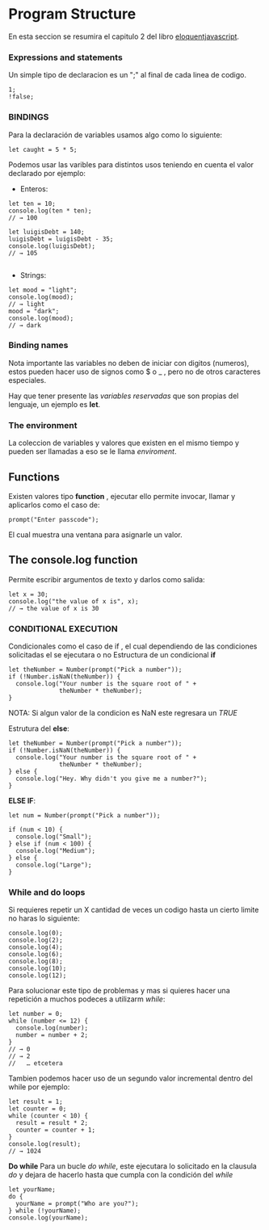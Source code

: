 # Program Structure

En esta seccion se resumira el capitulo 2 del libro [eloquentjavascript](https://eloquentjavascript.net/02_program_structure.html).

### Expressions and statements

Un simple tipo de declaracion es un ";" al final de cada linea de codigo.
```
1;
!false;
```

### BINDINGS

Para la declaración de variables usamos algo como lo siguiente:

```
let caught = 5 * 5;
```
Podemos usar las varibles para distintos usos teniendo en cuenta el valor declarado por ejemplo:

* Enteros: 
```
let ten = 10;
console.log(ten * ten);
// → 100
```

```
let luigisDebt = 140;
luigisDebt = luigisDebt - 35;
console.log(luigisDebt);
// → 105
```

``` 
```
* Strings:

```
let mood = "light";
console.log(mood);
// → light
mood = "dark";
console.log(mood);
// → dark
```

### Binding names
Nota importante las variables no deben de iniciar con digitos (numeros), estos pueden hacer uso de signos como $ o _ , pero no de otros caracteres especiales.

Hay que tener presente las _variables reservadas_ que son propias del lenguaje, un ejemplo es __let__.

### The environment 
La coleccion de variables y valores que existen en el mismo tiempo y pueden ser llamadas a eso se le llama _enviroment_.

## Functions
Existen valores tipo __function__ , ejecutar ello permite invocar, llamar y aplicarlos como el caso de:

```
prompt("Enter passcode");
```
El cual muestra una ventana para asignarle un valor.

## The console.log function

Permite escribir argumentos de texto y darlos como salida:

```
let x = 30;
console.log("the value of x is", x);
// → the value of x is 30
```

### CONDITIONAL EXECUTION

Condicionales como el caso de if , el cual dependiendo de las condiciones solicitadas el se ejecutara o no 
Estructura de un condicional __if__

```
let theNumber = Number(prompt("Pick a number"));
if (!Number.isNaN(theNumber)) {
  console.log("Your number is the square root of " +
              theNumber * theNumber);
}
```
NOTA: Si algun valor de la condicion es NaN este regresara un _TRUE_

Estrutura del __else__:
```
let theNumber = Number(prompt("Pick a number"));
if (!Number.isNaN(theNumber)) {
  console.log("Your number is the square root of " +
              theNumber * theNumber);
} else {
  console.log("Hey. Why didn't you give me a number?");
}
```

**ELSE IF**:

```
let num = Number(prompt("Pick a number"));

if (num < 10) {
  console.log("Small");
} else if (num < 100) {
  console.log("Medium");
} else {
  console.log("Large");
}
```

### While and do loops

Si requieres repetir un X cantidad de veces un codigo hasta un cierto limite no haras lo siguiente:
```
console.log(0);
console.log(2);
console.log(4);
console.log(6);
console.log(8);
console.log(10);
console.log(12);
```

Para solucionar este tipo de problemas y mas si quieres hacer una repetición a muchos podeces a utilizarm _while_:

```
let number = 0;
while (number <= 12) {
  console.log(number);
  number = number + 2;
}
// → 0
// → 2
//   … etcetera
```
Tambien podemos hacer uso de un segundo valor incremental dentro del while por ejemplo:
```
let result = 1;
let counter = 0;
while (counter < 10) {
  result = result * 2;
  counter = counter + 1;
}
console.log(result);
// → 1024
```


__Do while__
Para un bucle _do while_, este ejecutara lo solicitado en la clausula _do_ y dejara de hacerlo hasta que cumpla con la condición del _while_
```
let yourName;
do {
  yourName = prompt("Who are you?");
} while (!yourName);
console.log(yourName);

```